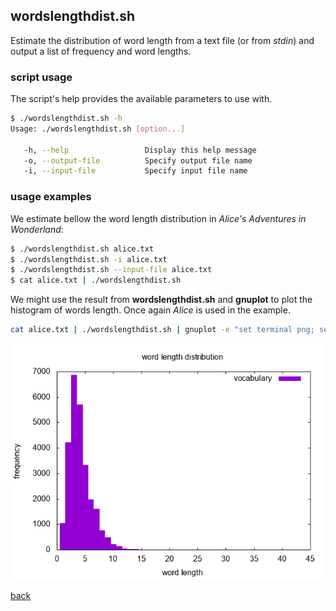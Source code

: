 ## wordslengthdist.sh 
Estimate the distribution of word length from a text file (or from *stdin*) 
and output a list of frequency and word lengths.


### script usage 
The script's help provides the available parameters to use with.

~~~ bash
$ ./wordslengthdist.sh -h
Usage: ./wordslengthdist.sh [option...] 

   -h, --help                 Display this help message
   -o, --output-file          Specify output file name
   -i, --input-file           Specify input file name
~~~


### usage examples
We estimate bellow the word length distribution in *Alice's Adventures in Wonderland*:

~~~ bash
$ ./wordslengthdist.sh alice.txt 
$ ./wordslengthdist.sh -i alice.txt
$ ./wordslengthdist.sh --input-file alice.txt
$ cat alice.txt | ./wordslengthdist.sh 
~~~

We might use the result from **wordslengthdist.sh** and **gnuplot**
to plot the histogram of words length. Once again *Alice* is used in the example.

~~~ bash 
cat alice.txt | ./wordslengthdist.sh | gnuplot -e "set terminal png; set output 'alice-wlen-freq.png'; set xlabel 'word length'; set ylabel 'frequency'; set title 'word length distribution'; set key right top; set style fill solid; set yrange [0:]; set boxwidth 1; plot '-' using 2:1 with boxes title 'vocabulary'"
~~~

![alice word length distribution](images/alice-wlen-freq.png)

[back](./)
